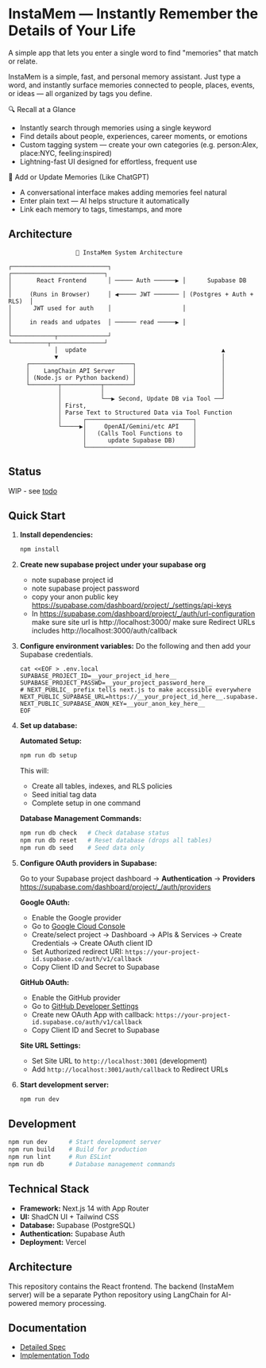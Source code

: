 # InstaMem — Instantly Remember the Details of Your Life

A simple app that lets you enter a single word to find "memories" that match or relate.

InstaMem is a simple, fast, and personal memory assistant. Just type a word, and instantly surface memories connected to people, places, events, or ideas — all organized by tags you define.

🔍 Recall at a Glance

-   Instantly search through memories using a single keyword
-   Find details about people, experiences, career moments, or emotions
-   Custom tagging system — create your own categories (e.g. person:Alex, place:NYC, feeling:inspired)
-   Lightning-fast UI designed for effortless, frequent use

📝 Add or Update Memories (Like ChatGPT)

-   A conversational interface makes adding memories feel natural
-   Enter plain text — AI helps structure it automatically
-   Link each memory to tags, timestamps, and more

## Architecture

```
                   🧠 InstaMem System Architecture

┌───────────────────────────┐                    ┌──────────────────────────┐
│       React Frontend      │ ───── Auth ──────▶ │      Supabase DB         │
│     (Runs in Browser)     │ ◀───── JWT ─────── │ (Postgres + Auth + RLS)  │
│      JWT used for auth    │                    │                          │
│     in reads and udpates  │ ────── read ─────▶ │                          │
└────────────┬──────────────┘                    └──────────┬───────────────┘
             │  update                                      ▲
             ▼                                              │
     ┌─────────────────────────────┐                        │
     │    LangChain API Server     │                        │
     │ (Node.js or Python backend) │                        │
     └────────┬───────────┬────────┘                        │
              │           │                                 │
              │           └──▶ Second, Update DB via Tool ──┘
              │ First,
              │ Parse Text to Structured Data via Tool Function
              │      ┌──────────────────────────────┐
              └─────▶│     OpenAI/Gemini/etc API    │
                     │   (Calls Tool Functions to   │
                     │      update Supabase DB)     │
                     └──────────────────────────────┘
```
## Status

WIP - see [todo](docs/todo.md)

## Quick Start

1. **Install dependencies:**
   ```bash
   npm install
   ```

2. **Create new supabase project under your supabase org**
   - note supabase project id
   - note supabase project password
   - copy your anon public key https://supabase.com/dashboard/project/_/settings/api-keys
   - In https://supabase.com/dashboard/project/_/auth/url-configuration
     make sure site url is  http://localhost:3000/
     make sure Redirect URLs includes  http://localhost:3000/auth/callback

3. **Configure environment variables:**
   Do the following and then add your Supabase credentials.
   ```
   cat <<EOF > .env.local
   SUPABASE_PROJECT_ID=__your_project_id_here__
   SUPABASE_PROJECT_PASSWD=__your_project_password_here__
   # NEXT_PUBLIC_ prefix tells next.js to make accessible everywhere
   NEXT_PUBLIC_SUPABASE_URL=https://__your_project_id_here__.supabase.co
   NEXT_PUBLIC_SUPABASE_ANON_KEY=__your_anon_key_here__
   EOF
   ```

4. **Set up database:**
   
   **Automated Setup:**
   ```bash
   npm run db setup
   ```
   
   This will:
   - Create all tables, indexes, and RLS policies
   - Seed initial tag data
   - Complete setup in one command
   
   **Database Management Commands:**
   ```bash
   npm run db check   # Check database status
   npm run db reset   # Reset database (drops all tables)
   npm run db seed    # Seed data only
   ```

5. **Configure OAuth providers in Supabase:**
   
   Go to your Supabase project dashboard → **Authentication** → **Providers**
   https://supabase.com/dashboard/project/_/auth/providers
   
   **Google OAuth:**
   - Enable the Google provider
   - Go to [Google Cloud Console](https://console.cloud.google.com/)
   - Create/select project → Dashboard → APIs & Services → Create Credentials → Create OAuth client ID
   - Set Authorized redirect URI: `https://your-project-id.supabase.co/auth/v1/callback`
   - Copy Client ID and Secret to Supabase
   
   **GitHub OAuth:**
   - Enable the GitHub provider  
   - Go to [GitHub Developer Settings](https://github.com/settings/developers)
   - Create new OAuth App with callback: `https://your-project-id.supabase.co/auth/v1/callback`
   - Copy Client ID and Secret to Supabase
   
   **Site URL Settings:**
   - Set Site URL to `http://localhost:3001` (development)
   - Add `http://localhost:3001/auth/callback` to Redirect URLs

6. **Start development server:**
   ```bash
   npm run dev
   ```

## Development

```bash
npm run dev      # Start development server
npm run build    # Build for production
npm run lint     # Run ESLint
npm run db       # Database management commands
```

## Technical Stack

- **Framework:** Next.js 14 with App Router
- **UI:** ShadCN UI + Tailwind CSS
- **Database:** Supabase (PostgreSQL)
- **Authentication:** Supabase Auth
- **Deployment:** Vercel

## Architecture

This repository contains the React frontend. The backend (InstaMem server) will be a separate Python repository using LangChain for AI-powered memory processing.

## Documentation

- [Detailed Spec](docs/Spec.md)
- [Implementation Todo](docs/todo.md)
